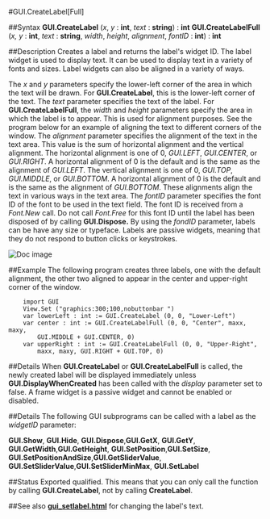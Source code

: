 
#GUI.CreateLabel[Full]

##Syntax
**GUI.CreateLabel** (_x_, _y_ : **int**, _text_ : **string**) : **int**
**GUI.CreateLabelFull** (_x,_ _y_ : **int**, _text_ : **string**,     _width_, _height_, _alignment_, _fontID_ : **int**) : **int**



##Description
Creates a label and returns the label's widget ID. 
The label widget is used to display text. It can be used to display text in a variety of fonts and sizes. Label widgets can also be aligned in a variety of ways.

The _x_ and _y_ parameters specify the lower-left corner of the area in which the text will be drawn. For **GUI.CreateLabel**, this is the lower-left corner of the text. The _text_ parameter specifies the text of the label.
For **GUI.CreateLabelFull**, the _width_ and _height_ parameters specify the area in which the label is to appear. This is used for alignment purposes. See the program below for an example of aligning the text to different corners of the window. The _alignment_ parameter specifies the alignment of the text in the text area. This value is the sum of horizontal alignment and the vertical alignment. The horizontal alignment is one of 0, _GUI.LEFT_, _GUI.CENTER_, or _GUI.RIGHT_. A horizontal alignment of 0 is the default and is the same as the alignment of _GUI.LEFT_. The vertical alignment is one of 0, _GUI.TOP_, _GUI.MIDDLE_, or _GUI.BOTTOM_. A horizontal alignment of 0 is the default and is the same as the alignment of _GUI.BOTTOM_. These alignments align the text in various ways in the text area. The _fontID_ parameter specifies the font ID of the font to be used in the text field. The font ID is received from a _Font.New_ call. Do not call _Font.Free_ for this font ID until the label has been disposed of by calling **GUI.Dispose.**
By using the _fondID_ parameter, labels can be have any size or typeface.
Labels are passive widgets, meaning that they do not respond to button clicks or keystrokes.

![Doc image](gui_createlabel_full01.gif)


##Example
The following program creates three labels, one with the default alignment, the other two aligned to appear in the center and upper-right corner of the window.


        import GUI
        View.Set ("graphics:300;100,nobuttonbar ")
        var lowerLeft : int := GUI.CreateLabel (0, 0, "Lower-Left")
        var center : int := GUI.CreateLabelFull (0, 0, "Center", maxx, maxy, 
            GUI.MIDDLE + GUI.CENTER, 0)
        var upperRight : int := GUI.CreateLabelFull (0, 0, "Upper-Right", 
            maxx, maxy, GUI.RIGHT + GUI.TOP, 0)
##Details
When **GUI.CreateLabel** or **GUI.CreateLabelFull** is called, the newly created label will be displayed immediately unless **GUI.DisplayWhenCreated** has been called with the _display_ parameter set to false. 
A frame widget is a passive widget and cannot be enabled or disabled.



##Details
The following GUI subprograms can be called with a label as the _widgetID_ parameter:

**GUI.Show**, **GUI.Hide**, **GUI.Dispose**,**GUI.GetX**, **GUI.GetY**, **GUI.GetWidth**,**GUI.GetHeight**, **GUI.SetPosition**,**GUI.SetSize**, **GUI.SetPositionAndSize**,**GUI.GetSliderValue**, **GUI.SetSliderValue**,**GUI.SetSliderMinMax**, **GUI.SetLabel**





##Status
Exported qualified.
This means that you can only call the function by calling **GUI.CreateLabel**, not by calling **CreateLabel**.



##See also
**[gui_setlabel.html](GUI.SetLabel)** for changing the label's text.


